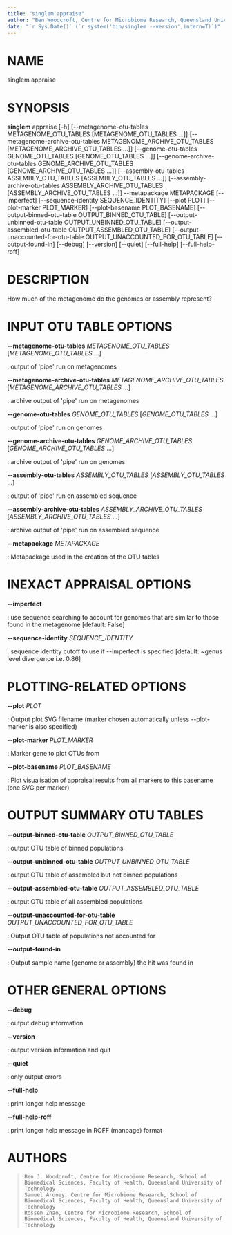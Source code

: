 ```yaml
---
title: "singlem appraise"
author: "Ben Woodcroft, Centre for Microbiome Research, Queensland University of Technology"
date: "`r Sys.Date()` (`r system('bin/singlem --version',intern=T)`)"
---
```

NAME
====

singlem appraise

SYNOPSIS
========

**singlem** appraise [-h] [\--metagenome-otu-tables
METAGENOME_OTU_TABLES [METAGENOME_OTU_TABLES \...]]
[\--metagenome-archive-otu-tables METAGENOME_ARCHIVE_OTU_TABLES
[METAGENOME_ARCHIVE_OTU_TABLES \...]] [\--genome-otu-tables
GENOME_OTU_TABLES [GENOME_OTU_TABLES \...]]
[\--genome-archive-otu-tables GENOME_ARCHIVE_OTU_TABLES
[GENOME_ARCHIVE_OTU_TABLES \...]] [\--assembly-otu-tables
ASSEMBLY_OTU_TABLES [ASSEMBLY_OTU_TABLES \...]]
[\--assembly-archive-otu-tables ASSEMBLY_ARCHIVE_OTU_TABLES
[ASSEMBLY_ARCHIVE_OTU_TABLES \...]] \--metapackage METAPACKAGE
[\--imperfect] [\--sequence-identity SEQUENCE_IDENTITY] [\--plot
PLOT] [\--plot-marker PLOT_MARKER] [\--plot-basename PLOT_BASENAME]
[\--output-binned-otu-table OUTPUT_BINNED_OTU_TABLE]
[\--output-unbinned-otu-table OUTPUT_UNBINNED_OTU_TABLE]
[\--output-assembled-otu-table OUTPUT_ASSEMBLED_OTU_TABLE]
[\--output-unaccounted-for-otu-table OUTPUT_UNACCOUNTED_FOR_OTU_TABLE]
[\--output-found-in] [\--debug] [\--version] [\--quiet]
[\--full-help] [\--full-help-roff]

DESCRIPTION
===========

How much of the metagenome do the genomes or assembly represent?

INPUT OTU TABLE OPTIONS
=======================

**\--metagenome-otu-tables** *METAGENOME_OTU_TABLES* [*METAGENOME_OTU_TABLES* \...]

:   output of \'pipe\' run on metagenomes

**\--metagenome-archive-otu-tables** *METAGENOME_ARCHIVE_OTU_TABLES* [*METAGENOME_ARCHIVE_OTU_TABLES* \...]

:   archive output of \'pipe\' run on metagenomes

**\--genome-otu-tables** *GENOME_OTU_TABLES* [*GENOME_OTU_TABLES* \...]

:   output of \'pipe\' run on genomes

**\--genome-archive-otu-tables** *GENOME_ARCHIVE_OTU_TABLES* [*GENOME_ARCHIVE_OTU_TABLES* \...]

:   archive output of \'pipe\' run on genomes

**\--assembly-otu-tables** *ASSEMBLY_OTU_TABLES* [*ASSEMBLY_OTU_TABLES* \...]

:   output of \'pipe\' run on assembled sequence

**\--assembly-archive-otu-tables** *ASSEMBLY_ARCHIVE_OTU_TABLES* [*ASSEMBLY_ARCHIVE_OTU_TABLES* \...]

:   archive output of \'pipe\' run on assembled sequence

**\--metapackage** *METAPACKAGE*

:   Metapackage used in the creation of the OTU tables

INEXACT APPRAISAL OPTIONS
=========================

**\--imperfect**

:   use sequence searching to account for genomes that are similar to
    those found in the metagenome [default: False]

**\--sequence-identity** *SEQUENCE_IDENTITY*

:   sequence identity cutoff to use if \--imperfect is specified
    [default: \~genus level divergence i.e. 0.86]

PLOTTING-RELATED OPTIONS
========================

**\--plot** *PLOT*

:   Output plot SVG filename (marker chosen automatically unless
    \--plot-marker is also specified)

**\--plot-marker** *PLOT_MARKER*

:   Marker gene to plot OTUs from

**\--plot-basename** *PLOT_BASENAME*

:   Plot visualisation of appraisal results from all markers to this
    basename (one SVG per marker)

OUTPUT SUMMARY OTU TABLES
=========================

**\--output-binned-otu-table** *OUTPUT_BINNED_OTU_TABLE*

:   output OTU table of binned populations

**\--output-unbinned-otu-table** *OUTPUT_UNBINNED_OTU_TABLE*

:   output OTU table of assembled but not binned populations

**\--output-assembled-otu-table** *OUTPUT_ASSEMBLED_OTU_TABLE*

:   output OTU table of all assembled populations

**\--output-unaccounted-for-otu-table** *OUTPUT_UNACCOUNTED_FOR_OTU_TABLE*

:   Output OTU table of populations not accounted for

**\--output-found-in**

:   Output sample name (genome or assembly) the hit was found in

OTHER GENERAL OPTIONS
=====================

**\--debug**

:   output debug information

**\--version**

:   output version information and quit

**\--quiet**

:   only output errors

**\--full-help**

:   print longer help message

**\--full-help-roff**

:   print longer help message in ROFF (manpage) format

AUTHORS
=======

>     Ben J. Woodcroft, Centre for Microbiome Research, School of Biomedical Sciences, Faculty of Health, Queensland University of Technology
>     Samuel Aroney, Centre for Microbiome Research, School of Biomedical Sciences, Faculty of Health, Queensland University of Technology
>     Rossen Zhao, Centre for Microbiome Research, School of Biomedical Sciences, Faculty of Health, Queensland University of Technology
